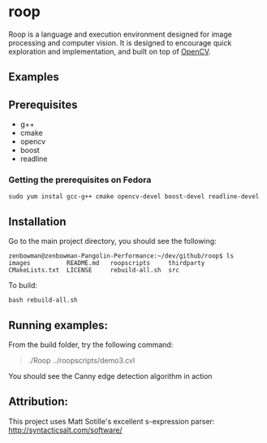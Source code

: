 roop
====

Roop is a language and execution environment designed for image processing and computer vision. It is designed to encourage quick exploration and implementation, and built on top of [OpenCV][1].

[1]: http://opencv.org

Examples
---------

Prerequisites
-------------
 * g++
 * cmake
 * opencv
 * boost
 * readline

### Getting the prerequisites on Fedora
```
sudo yum instal gcc-g++ cmake opencv-devel boost-devel readline-devel
```


Installation
------------

Go to the main project directory, you should see the following:
```  
zenbowman@zenbowman-Pangolin-Performance:~/dev/github/roop$ ls	
images          README.md   roopscripts     thirdparty
CMakeLists.txt  LICENSE     rebuild-all.sh  src
```

To build:
```
bash rebuild-all.sh
```  

Running examples:
-----------------
  From the build folder, try the following command:

> ./Roop ../roopscripts/demo3.cvl
    
  You should see the Canny edge detection algorithm in action


Attribution:
------------
This project uses Matt Sotille's excellent s-expression parser: http://syntacticsalt.com/software/
